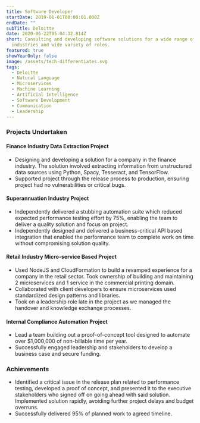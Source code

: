 ```yaml
---
title: Software Developer
startDate: 2019-01-01T00:00:01.000Z
endDate: ""
subTitle: Deloitte
date: 2020-06-22T05:04:32.814Z
short: Consulting and developing software solutions for a wide range of
  industries and wide variety of roles.
featured: true
showYearOnly: false
image: /assets/tech-differentiates.svg
tags:
  - Deloitte
  - Natural Language
  - Microservices
  - Machine Learning
  - Artificial Intelligence
  - Software Development
  - Communication
  - Leadership
---
```

### Projects Undertaken

#### Finance Industry Data Extraction Project
* Designing and developing a solution for a company in the finance industry. The solution involved extracting information from unstructured data sources using Python, Spacy, Tesseract, and TensorFlow. 
* Supported project through the release process to production, ensuring project had no vulnerabilities or critical bugs.

#### Superannuation Industry Project
* Independently delivered a stubbing automation suite which reduced expected performance testing effort by 75%, enabling the team to deliver a quality solution and focus on project.
* Independently designed and delivered a business-critical API based integration that enabled the performance team to complete work on time without compromising solution quality.

#### **Retail Industry Micro-service Based Project** 
* Used NodeJS and CloudFormation to build a revamped experience for a company in the retail sector. Took ownership of building and maintaining 2 microservices and 1 service in the commercial printing domain. 
* Collaborated with client developers to ensure microservices used standardized design patterns and libraries.
* Took on a leadership role late in the project as we managed the handover and knowledge exchange processes.

#### **Internal Compliance Automation Project**
* Lead a team building out a proof-of-concept tool designed to automate over $1,000,000 of non-billable time per year.
* Successfully engaged leadership and stakeholders to develop a business case and secure funding.

### Achievements
* Identified a critical issue in the release plan related to performance testing, developed a proof of concept, and presented it to the executive stakeholders who signed off on going ahead with said solution. Implemented solution rapidly, avoiding further project delays and budget overruns.
* Successfully delivered 95% of planned work to agreed timeline.
